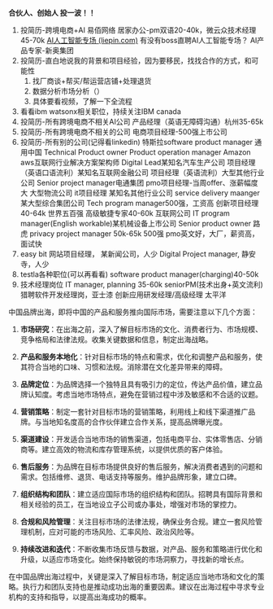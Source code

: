 **合伙人、创始人 投一波！！**

1. 投简历-跨境电商+AI
	 易佰网络
	居家办公-pm双语20-40k，微云众技术经理45-70k 
	[AI人工智能专场 (liepin.com)](https://wow.liepin.com/t1010657/26965814.html)
	有没有boss直聘AI人工智能专场？
	AI产品专家-新奥集团
1. 投简历-直白地说我的背景和项目经验，因为要移民，找找合作的方式，和可能性
	1. 找厂商谈+帮买/帮运营店铺+处理退货
	2. 数据分析市场分析（）
	3. 具体要看视频，了解一下全流程
3. 看看ibm watsonx相关职位，持续关注IBM canada
2. 投简历-所有跨境电商不相关AI公司
	产品经理（英语无障碍沟通）杭州35-65k
4. 投简历-所有跨境电商不相关的公司
	电商项目经理-500强上市公司
4.  投简历-所有别的公司(记得看linkedin)
		特斯拉software product manager
		通用中国 Technical Product owner
		Product operation manager Amazon
		aws互联网行业解决方案架构师
		Digital Lead某知名汽车生产公司
		项目经理（英语口语流利）某知名互联网金融公司
		项目经理（英语流利）大型其他行业公司
		Senior project manager电通集团
		pmo项目经理-当周offer、涨薪幅度大 大型物流公司
		it项目经理 某知名其他行业公司
		service delivery maanger某大型综合集团公司
		Tech program manager500强，工资高
		创新项目经理40-64k 世界五百强
		高级敏捷专家40-60k 互联网公司
		IT program manager(English workable)某机械设备上市公司
		Senior product owner 路虎
		privacy project manager 50k-65k 500强
		pmo英文好，大厂，薪资高，面试快
1. easy bit
	网站项目经理， 某新闻公司，人少
	Digital Project manager, 静安寺，人少
6. testla各种职位(可以再看看)
	software product manager(charging)40-50k
1. 技术经理岗位
	IT manager, planning 35-60k
	seniorPM(技术出身+英文流利)
	猎聘软件开发经理岗，亚士漆
	创新应用研发经理/高级经理 太平洋



中国品牌出海，即将中国的产品和服务推向国际市场，需要注意以下几个方面：


1.  **市场研究**：在出海之前，深入了解目标市场的文化、消费者行为、市场规模、竞争格局和法律法规。收集关键数据和信息，制定出海战略。
    
2.  **产品和服务本地化**：针对目标市场的特点和需求，优化和调整产品和服务，使其符合当地的口味、习惯和法规。消除潜在文化差异带来的障碍。
    
3.  **品牌定位**：为品牌选择一个独特且具有吸引力的定位，传达产品价值，建立品牌认知度。考虑当地市场特点，避免在营销过程中涉及敏感和不合适的议题。
    
4.  **营销策略**：制定一套针对目标市场的营销策略，利用线上和线下渠道推广品牌。与当地知名度高的合作伙伴建立合作关系，提高品牌曝光度。
    
5.  **渠道建设**：开发适合当地市场的销售渠道，包括电商平台、实体零售店、分销商等。建立高效的物流和库存管理系统，以提供优质的客户体验。
    
6.  **售后服务**：为品牌在目标市场提供良好的售后服务，解决消费者遇到的问题和需求。包括维修、退货、电话支持等服务。维护品牌形象，建立口碑。
    
7.  **组织结构和团队**：建立适应国际市场的组织结构和团队。招聘具有国际背景和相关经验的员工，在当地设立子公司或办事处，增强对市场的掌控力。
    
8.  **合规和风险管理**：关注目标市场的法律法规，确保业务合规。建立一套风险管理机制，应对可能的市场风险、汇率风险、政治风险等。
    
9.  **持续改进和迭代**：不断收集市场反馈与数据，对产品、服务和策略进行优化和升级，以适应市场变化。始终保持敏锐的市场洞察力，寻找新的增长点。
    

在中国品牌出海过程中，关键是深入了解目标市场，制定适应当地市场和文化的策略。执行力和团队支持也是推动成功出海的重要因素。建议在出海过程中寻求专业机构的支持和指导，以提高出海成功的概率。